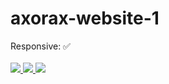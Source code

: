 # axorax-website-1
Responsive: ✅ <br /> <br />
<a href="https://www.youtube.com/channel/UChNE29WeA7wbW5VC4JVb5Ag">
  <img src="https://img.shields.io/youtube/channel/subscribers/UChNE29WeA7wbW5VC4JVb5Ag?label=axorax&style=social">
</a>
<a href="https://patreon.com/axorax/">
  <img src="https://img.shields.io/badge/%F0%9F%92%96-Patreon-red">
</a>
<a href="https://www.buymeacoffee.com/axorax">
  <img src="https://img.shields.io/badge/%E2%98%95-Buymeacoffee-red">
</a><br>
